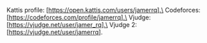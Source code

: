 Kattis profile: [https://open.kattis.com/users/jamerrq].\
Codeforces:     [https://codeforces.com/profile/jamerrq].\
Vjudge:         [https://vjudge.net/user/jamer_rq].\
Vjudge 2: [https://vjudge.net/user/jamerrq].
